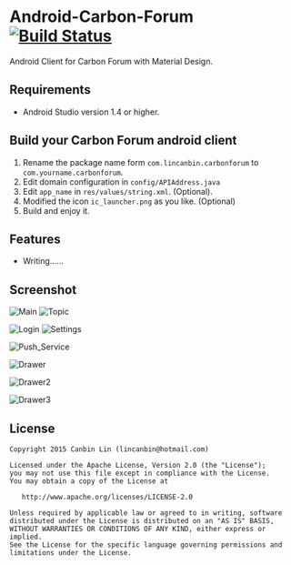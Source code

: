 Android-Carbon-Forum    [![Build Status](https://travis-ci.org/lincanbin/Android-Carbon-Forum.svg)](https://travis-ci.org/lincanbin/Android-Carbon-Forum)
============
Android Client for Carbon Forum with Material Design.



Requirements
------------
* Android Studio version 1.4 or higher.


Build your Carbon Forum android client
------------
1. Rename the package name form ```com.lincanbin.carbonforum``` to ```com.yourname.carbonforum```.
2. Edit domain configuration in ```config/APIAddress.java```
3. Edit ```app_name``` in ```res/values/string.xml```. (Optional).
4. Modified the icon ```ic_launcher.png``` as you like. (Optional)
5. Build and enjoy it.


Features
------------
* Writing……


Screenshot
------------

![Main](https://raw.githubusercontent.com/lincanbin/Android-Carbon-Forum/master/screenshot/Screenshot_2015-10-16-00-36-59.png) ![Topic](https://raw.githubusercontent.com/lincanbin/Android-Carbon-Forum/master/screenshot/Screenshot_2015-10-16-00-41-33.png)

![Login](https://raw.githubusercontent.com/lincanbin/Android-Carbon-Forum/master/screenshot/Screenshot_2015-10-16-00-39-40.png) ![Settings](https://raw.githubusercontent.com/lincanbin/Android-Carbon-Forum/master/screenshot/Screenshot_2015-10-16-00-39-51.png)

![Push_Service](https://raw.githubusercontent.com/lincanbin/Android-Carbon-Forum/master/screenshot/Screenshot_2015-10-16-00-42-58.png)

![Drawer](https://raw.githubusercontent.com/lincanbin/Android-Carbon-Forum/master/screenshot/Screenshot_2015-10-16-00-37-11.png)

![Drawer2](https://raw.githubusercontent.com/lincanbin/Android-Carbon-Forum/master/screenshot/Screenshot_2015-10-16-00-37-28.png)

![Drawer3](https://raw.githubusercontent.com/lincanbin/Android-Carbon-Forum/master/screenshot/Screenshot_2015-10-16-00-43-26.png)


License
------------
```
Copyright 2015 Canbin Lin (lincanbin@hotmail.com)

Licensed under the Apache License, Version 2.0 (the "License");
you may not use this file except in compliance with the License.
You may obtain a copy of the License at

   http://www.apache.org/licenses/LICENSE-2.0

Unless required by applicable law or agreed to in writing, software
distributed under the License is distributed on an "AS IS" BASIS,
WITHOUT WARRANTIES OR CONDITIONS OF ANY KIND, either express or implied.
See the License for the specific language governing permissions and
limitations under the License.
```